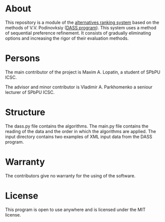 # About
This repository is a module of the [alternatives ranking system](http://mcodm.ru/theory/Podinovski%202019.pdf) based on the methods of V.V. Podinovksiy ([DASS program](http://mcodm.ru/soft/dass/)). 
This system uses a method of sequential preference refinement. 
It consists of gradually eliminating options and increasing the rigor of their evaluation methods.

# Persons
The main contributor of the project is Maxim A. Lopatin, a student of SPbPU ICSC.

The advisor and minor contributor is Vladimir A. Parkhomenko a seniour lecturer of SPbPU ICSC. 

# Structure
The dass.py file contains the algorithms. 
The main.py file contains the reading of the data and the order in which the algorithms are applied. 
The input directory contains two examples of XML input data from the DASS program.

# Warranty
The contributors give no warranty for the using of the software.

# License
This program is open to use anywhere and is licensed under the MIT license.
